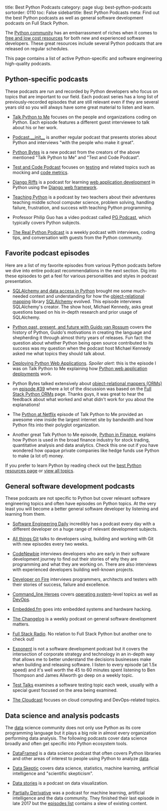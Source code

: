 title: Best Python Podcasts
category: page
slug: best-python-podcasts
sortorder: 0110
toc: False
sidebartitle: Best Python Podcasts
meta: Find out the best Python podcasts as well as general software development podcasts on Full Stack Python.


The [Python community](/python-community.html) has an embarrassment of riches
when it comes to [free and low cost resources](/best-python-resources.html) 
for both new and experienced software developers. These great resources 
include several Python podcasts that are released on regular schedules.

This page contains a list of active Python-specific and software engineering
high-quality podcasts.


## Python-specific podcasts
These podcasts are run and recorded by Python developers who focus on
topics that are important to our field. Each podcast series has a long
list of previously-recorded episodes that are still relevant even if they
are several years old so you will always have some great material to
listen and learn.

* [Talk Python to Me](https://talkpython.fm) focuses on the
  people and organizations coding on Python. Each episode features a
  different guest interviewee to talk about his or her work.

* [Podcast.\_\_init\_\_](http://podcastinit.com/) is another regular podcast 
  that presents stories about Python and interviews "with the people who 
  make it great".

* [Python Bytes](https://pythonbytes.fm/) is a new podcast from the creators
  of the above mentioned "Talk Python to Me" and "Test and Code Podcast".

* [Test and Code Podcast](http://pythontesting.net/test-podcast/) focuses
  on [testing](/testing.html) and related topics such as mocking and 
  [code metrics](/code-metrics.html).

* [Django Riffs](https://djangoriffs.com/) is a podcast for learning 
  [web application development](/web-development.html) in Python using the 
  [Django web framework](/django.html).

* [Teaching Python](https://www.teachingpython.fm/) is a podcast by two
  teachers about their adventures teaching middle school computer science, 
  problem solving, handling failure, frustration, and success with
  teaching Python programming.

* Professor Philip Guo has a video podcast called 
  [PG Podcast](https://podcasts.apple.com/us/podcast/philip-guo-podcasts-pgbovine-net/id1276072242),
  which typically covers Python subjects. 

* [The Real Python Podcast](https://realpython.com/podcasts/rpp/) is a weekly podcast with interviews, coding tips, and conversation with guests from the Python community.

## Favorite podcast episodes
Here are a list of my favorite episodes from various Python podcasts before 
we dive into entire podcast recommendations in the next section. Dig into
these episodes to get a feel for various personalities and styles in
podcast presentation.

* [SQLAlchemy and data access in Python](https://talkpython.fm/episodes/show/5/sqlalchemy-and-data-access-in-python)
  brought me some much-needed context and understanding for how the 
  [object-relational mapping](/object-relational-mappers-orms.html) library
  [SQLAlchemy](/sqlalchemy.html) evolved. This episode interviews 
  SQLAlchemy's creator. The show host, Michael Kennedy, asks great questions 
  based on his in-depth research and prior usage of SQLAlchemy.

* [Python past, present, and future with Guido van Rossum](https://talkpython.fm/episodes/show/100/python-past-present-and-future-with-guido-van-rossum)
  covers the history of Python, Guido's motivations in creating the
  language and shepherding it through almost thirty years of releases.
  Fun fact: the question about whether Python being open source contributed
  to its success was my question when the podcast host Michael Kennedy asked 
  me what topics they should talk about.

* [Deploying Python Web Applications](https://talkpython.fm/episodes/show/26/deploying-python-web-applications-updated).
  *Spoiler alert*: this is the episode I was on Talk Python to Me explaining
  how [Python web application deployments](/deployment.html) work.

* Python Bytes talked extensively about
  [object-relational mappers (ORMs)](/object-relational-mappers-orms.html)
  on 
  [episode #39](https://pythonbytes.fm/episodes/show/39/the-new-pypi) where
  a lot of the discussion was based on the 
  [Full Stack Python ORMs](/object-relational-mappers-orms.html) page.
  Thanks guys, it was great to hear the feedback about what worked and what
  didn't work for you about the explanations!

* The 
  [Python at Netflix](https://talkpython.fm/episodes/show/16/python-at-netflix)
  episode of Talk Python to Me provided an awesome view inside the largest
  internet site by bandwidth and how Python fits into their polyglot 
  organization.

* Another great Talk Python to Me episode, 
  [Python in Finance](https://talkpython.fm/episodes/show/120/python-in-finance),
  explains how Python is used in the broad finance industry for stock trading,
  quantitative analysis and data analytics. Check this one out if you have 
  wondered how opaque private companies like hedge funds use Python to make
  (a lot of) money.

<div class="well see-also">If you prefer to learn Python by reading check out the <a href="/best-python-resources.html">best Python resources page</a> or <a href="/table-of-contents.html">view all topics</a>.</div>


## General software development podcasts
These podcasts are not specific to Python but cover relevant software
engineering topics and often have episodes on Python topics. At the
very least you will become a better general software developer by
listening and learning from them.

* [Software Engineering Daily](https://softwareengineeringdaily.com/)
  incredibly has a podcast every day with a different developer on a
  huge range of relevant development subjects.

* [All things Git](https://www.allthingsgit.com/) talks to developers
  using, building and working with Git with new episodes every two weeks.

* [CodeNewbie](https://www.codenewbie.org/podcast) interviews developers
  who are early in their software development journey to find out their
  stories of why they are programming and what they are working on. There
  are also interviews with experienced developers building well-known
  projects.

* [Developer on Fire](http://developeronfire.com/) interviews programmers, 
  architects and testers with their stories of success, failure and 
  excellence.

* [Command_line Heroes](https://www.redhat.com/en/command-line-heroes)
  covers [operating system](/operating-systems.html)-level topics as
  well as [DevOps](/devops.html).

* [Embedded.fm](http://embedded.fm/) goes into embedded systems and
  hardware hacking.

* [The Changelog](https://changelog.com/) is a weekly podcast on
  general software development matters.

* [Full Stack Radio](http://www.fullstackradio.com/). No relation to 
  Full Stack Python but another one to check out!

* [Exponent](http://exponent.fm/) is not a software development podcast
  but it covers the intersection of corporate strategy and technology in an
  in-depth way that allows me to better understand the decisions businesses
  make when building and releasing software. I listen to every episode 
  (at 1.5x speed) and it's well worth the 45 to 60 minutes spent 
  listening to Ben Thompson and James Allworth go deep on a weekly topic.

* [Test Talks](https://joecolantonio.com/testtalks/) examines a software 
  testing topic each week, usually with a special guest focused on the
  area being examined.

* [The Cloudcast](http://www.thecloudcast.net/) focuses on cloud computing
  and DevOps-related topics.


## Data science and analysis podcasts
The [data](/data.html) science community does not only use Python as its 
core programming language but it plays a big role in almost every
organization performing data analysis. The following podcasts cover
data science broadly and often get specific into Python ecosystem tools.

* [DataFramed](https://www.datacamp.com/community/podcast) is a data
  science podcast that often covers Python libraries and other areas of
  interest to people using Python to analyze [data](/data.html).

* [Data Skeptic](https://www.dataskeptic.com/) covers data science, 
  statistics, machine learning, artificial intelligence and "scientific 
  skepticism".

* [Data stories](http://datastori.es/) is a podcast on data visualization.

* [Partially Derivative](http://partiallyderivative.com/) was a podcast for
  machine learning, artificial intelligence and the data community. They
  finished their last episode in late 2017 but the 
  [episodes list](http://partiallyderivative.com/podcast/) contains
  a slew of existing content.
